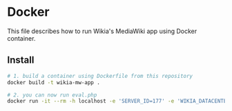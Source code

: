 Docker
======

This file describes how to run Wikia's MediaWiki app using Docker container.

## Install

```sh
# 1. build a container using Dockerfile from this repository
docker build -t wikia-mw-app .

# 2. you can now run eval.php
docker run -it --rm -h localhost -e 'SERVER_ID=177' -e 'WIKIA_DATACENTER=poz' -e 'WIKIA_ENVIRONMENT=dev' -v "$PWD":/usr/wikia/slot1/current/src -v "`realpath $PWD/../config`":/usr/wikia/slot1/current/config wikia-mw-app php maintenance/eval.php
```
